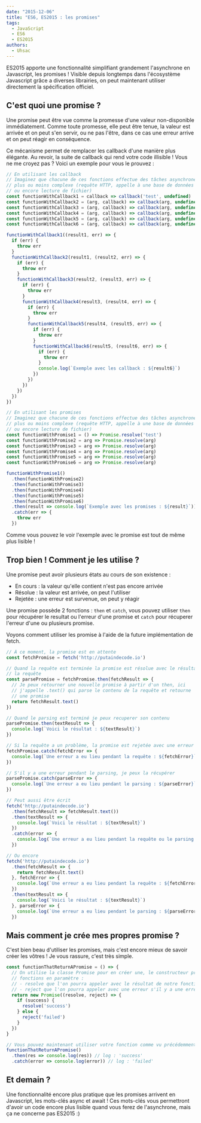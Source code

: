 ```yaml
---
date: "2015-12-06"
title: "ES6, ES2015 : les promises"
tags:
  - JavaScript
  - ES6
  - ES2015
authors:
  - Uhsac
---
```


ES2015 apporte une fonctionnalité simplifiant grandement l'asynchrone en
Javascript, les promises ! Visible depuis longtemps dans l'écosystème Javascript
grâce a diverses librairies, on peut maintenant utiliser directement la
spécification officiel.

## C'est quoi une promise ?

Une promise peut être vue comme la promesse d'une valeur non-disponible
immédiatement. Comme toute promesse, elle peut être tenue, la valeur est arrivée
et on peut s'en servir, ou ne pas l'être, dans ce cas une erreur arrive et on
peut réagir en conséquence.

Ce mécanisme permet de remplacer les callback d'une manière plus élégante. Au
revoir, la suite de callback qui rend votre code illisible ! Vous ne me croyez
pas ? Voici un exemple pour vous le prouvez :

``` javascript
// En utilisant les callback
// Imaginez que chacune de ces fonctions effectue des tâches asynchrones
// plus ou moins complexe (requête HTTP, appelle à une base de données
// ou encore lecture de fichier)
const functionWithCallback1 = callback => callback('test', undefined)
const functionWithCallback2 = (arg, callback) => callback(arg, undefined)
const functionWithCallback3 = (arg, callback) => callback(arg, undefined)
const functionWithCallback4 = (arg, callback) => callback(arg, undefined)
const functionWithCallback5 = (arg, callback) => callback(arg, undefined)
const functionWithCallback6 = (arg, callback) => callback(arg, undefined)

functionWithCallback1((result1, err) => {
  if (err) {
    throw err
  }
  functionWithCallback2(result1, (result2, err) => {
    if (err) {
      throw err
    }
    functionWithCallback3(result2, (result3, err) => {
      if (err) {
        throw err
      }
      functionWithCallback4(result3, (result4, err) => {
        if (err) {
          throw err
        }
        functionWithCallback5(result4, (result5, err) => {
          if (err) {
            throw err
          }
          functionWithCallback6(result5, (result6, err) => {
            if (err) {
              throw err
            }
            console.log(`Exemple avec les callback : ${result6}`)
          })
        })
      })
    })
  })
})

// En utilisant les promises
// Imaginez que chacune de ces fonctions effectue des tâches asynchrones
// plus ou moins complexe (requête HTTP, appelle à une base de données
// ou encore lecture de fichier)
const functionWithPromise1 = () => Promise.resolve('test')
const functionWithPromise2 = arg => Promise.resolve(arg)
const functionWithPromise3 = arg => Promise.resolve(arg)
const functionWithPromise4 = arg => Promise.resolve(arg)
const functionWithPromise5 = arg => Promise.resolve(arg)
const functionWithPromise6 = arg => Promise.resolve(arg)

functionWithPromise1()
  .then(functionWithPromise2)
  .then(functionWithPromise3)
  .then(functionWithPromise4)
  .then(functionWithPromise5)
  .then(functionWithPromise6)
  .then(result => console.log(`Exemple avec les promises : ${result}`))
  .catch(err => {
    throw err
  })
```

Comme vous pouvez le voir l'exemple avec le promise est tout de même plus
lisible !

## Trop bien ! Comment je les utilise ?

Une promise peut avoir plusieurs états au cours de son existence :
- En cours : la valeur qu'elle contient n'est pas encore arrivée
- Résolue : la valeur est arrivée, on peut l'utiliser
- Rejetée : une erreur est survenue, on peut y réagir

Une promise possède 2 fonctions : `then` et `catch`, vous pouvez utiliser `then`
pour récupérer le resultat ou l'erreur d'une promise et `catch` pour récuperer
l'erreur d'une ou plusieurs promise.

Voyons comment utiliser les promise à l'aide de la future implémentation de
fetch.

``` javascript
// À ce moment, la promise est en attente
const fetchPromise = fetch('http://putaindecode.io')

// Quand la requête est terminée la promise est résolue avec le résultat de
// la requête
const parsePromise = fetchPromise.then(fetchResult => {
  // Je peux retourner une nouvelle promise à partir d'un then, ici
  // j'appelle .text() qui parse le contenu de la requête et retourne
  // une promise
  return fetchResult.text()
})

// Quand le parsing est terminé je peux recuperer son contenu
parsePromise.then(textResult => {
  console.log(`Voici le résultat : ${textResult}`)
})

// Si la requête a un problème, la promise est rejetée avec une erreur
fetchPromise.catch(fetchError => {
  console.log(`Une erreur a eu lieu pendant la requête : ${fetchError}`)
})

// S'il y a une erreur pendant le parsing, je peux la récupérer
parsePromise.catch(parseError => {
  console.log(`Une erreur a eu lieu pendant le parsing : ${parseError}`)
})

// Peut aussi être écrit
fetch('http://putaindecode.io')
  .then(fetchResult => fetchResult.text())
  .then(textResult => {
    console.log(`Voici le résultat : ${textResult}`)
  })
  .catch(error => {
    console.log(`Une erreur a eu lieu pendant la requête ou le parsing : ${error}`)
  })

// Ou encore
fetch('http://putaindecode.io')
  .then(fetchResult => {
    return fetchResult.text()
  }, fetchError => {
    console.log(`Une erreur a eu lieu pendant la requête : ${fetchError}`)
  })
  .then(textResult => {
    console.log(`Voici le résultat : ${textResult}`)
  }, parseError => {
    console.log(`Une erreur a eu lieu pendant le parsing : ${parseError}`)
  })
```

## Mais comment je crée mes propres promise ?

C'est bien beau d'utiliser les promises, mais c'est encore mieux de savoir créer
les vôtres ! Je vous rassure, c'est très simple.

``` javascript
const functionThatReturnAPromise = () => {
  // On utilise la classe Promise pour en créer une, le constructeur prend 2
  // fonctions en paramètre :
  // - resolve que l'on pourra appeler avec le résultat de notre fonction
  // - reject que l'on pourra appeler avec une erreur s'il y a une erreur
  return new Promise((resolve, reject) => {
    if (success) {
      resolve('success')
    } else {
      reject('failed')
    }
  })
}

// Vous pouvez maintenant utiliser votre fonction comme vu précédemment
functionThatReturnAPromise()
  .then(res => console.log(res)) // log : 'success'
  .catch(error => console.log(error)) // log : 'failed'
```

## Et demain ?

Une fonctionnalité encore plus pratique que les promises arrivent en Javascript,
les mots-clés async et await ! Ces mots-clés vous permettront d'avoir un code
encore plus lisible quand vous ferez de l'asynchrone, mais ça ne concerne pas
ES2015 :)
